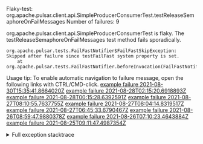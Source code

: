         
Flaky-test: org.apache.pulsar.client.api.SimpleProducerConsumerTest.testReleaseSemaphoreOnFailMessages
Number of failures: 9

org.apache.pulsar.client.api.SimpleProducerConsumerTest is flaky. The testReleaseSemaphoreOnFailMessages test method fails sporadically.

```
org.apache.pulsar.tests.FailFastNotifier$FailFastSkipException: Skipped after failure since testFailFast system property is set.
	at org.apache.pulsar.tests.FailFastNotifier.beforeInvocation(FailFastNotifier.java:88)

```

Usage tip: To enable automatic navigation to failure message, open the following links with CTRL/CMD-click.
[example failure 2021-08-30T15:35:41.8664020Z](https://github.com/apache/pulsar/runs/3463119398?check_suite_focus=true#step:9:3463)
[example failure 2021-08-28T02:15:20.6918893Z](https://github.com/apache/pulsar/runs/3448473880?check_suite_focus=true#step:9:2460)
[example failure 2021-08-28T00:15:28.6392591Z](https://github.com/apache/pulsar/runs/3447917315?check_suite_focus=true#step:9:1828)
[example failure 2021-08-27T08:10:55.7637755Z](https://github.com/apache/pulsar/runs/3440980370?check_suite_focus=true#step:9:2527)
[example failure 2021-08-27T08:04:14.8319517Z](https://github.com/apache/pulsar/runs/3440855241?check_suite_focus=true#step:9:2452)
[example failure 2021-08-27T06:45:33.6790467Z](https://github.com/apache/pulsar/runs/3440411158?check_suite_focus=true#step:9:2453)
[example failure 2021-08-26T08:59:47.9880378Z](https://github.com/apache/pulsar/runs/3430539961?check_suite_focus=true#step:9:3162)
[example failure 2021-08-26T07:10:23.4643884Z](https://github.com/apache/pulsar/runs/3429892136?check_suite_focus=true#step:9:2514)
[example failure 2021-08-25T09:11:47.4987354Z](https://github.com/apache/pulsar/runs/3420085427?check_suite_focus=true#step:10:2420)


<details>
<summary>Full exception stacktrace</summary>
<code><pre>
org.apache.pulsar.tests.FailFastNotifier$FailFastSkipException: Skipped after failure since testFailFast system property is set.
	at org.apache.pulsar.tests.FailFastNotifier.beforeInvocation(FailFastNotifier.java:88)

</pre></code>
</details>

